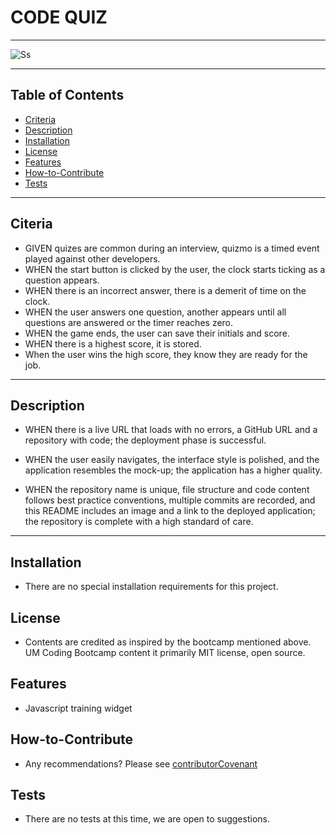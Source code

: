 # **CODE QUIZ**
___________________________________________________________________________________________________________________________________________________________
![Ss](https://karltunmoreno.github.io/My-Portfolio/assets/images/9999.jpg)

___________________________________________________________________________________________________________________________________________________________
## Table of Contents
* [Criteria](#overview)
* [Description](#description)
* [Installation](#installation)
* [License](#license)
* [Features](#features)
* [How-to-Contribute](#how-to-contribute)
* [Tests](#tests)
__________________________________________________________________________________________________________________________________________________________

## Citeria 

* GIVEN quizes are common during an interview, quizmo is a timed event played against other developers.
* WHEN the start button is clicked by the user, the clock starts ticking as a question appears.
* WHEN there is an incorrect answer, there is a demerit of time on the clock.
* WHEN the user answers one question, another appears until all questions are answered or the timer reaches zero.
* WHEN the game ends, the user can save their initials and score.
* WHEN there is a highest score, it is stored. 
* When the user wins the high score, they know they are ready for the job. 
___________________________________________________________________________________________________________________________________________________________________
## Description

* WHEN there is a live URL that loads with no errors, a GitHub URL and a repository with code; the deployment phase is successful.

* WHEN the user easily navigates, the interface style is polished, and the application resembles the mock-up; the application has a higher quality.

* WHEN the repository name is unique, file structure and code content follows best practice conventions, multiple commits are recorded, and this README includes an image and a link to the deployed application; the repository is complete with a high standard of care. 

____________________________________________________________________________________________________________________________________________________________________

## Installation
* There are no special installation requirements for this project.


## License
* Contents are credited as inspired by the bootcamp mentioned above. UM Coding Bootcamp content it primarily MIT license, open source.


## Features
* Javascript training widget

## How-to-Contribute
* Any recommendations?  Please see [contributorCovenant](https://www.contributor-covenant.org)

## Tests
* There are no tests at this time, we are open to suggestions.

